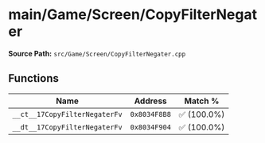 # main/Game/Screen/CopyFilterNegater

**Source Path:** `src/Game/Screen/CopyFilterNegater.cpp`

## Functions

| Name | Address | Match % |
|------|---------|---------|
| `__ct__17CopyFilterNegaterFv` | `0x8034F8B8` | :white_check_mark: (100.0%) |
| `__dt__17CopyFilterNegaterFv` | `0x8034F904` | :white_check_mark: (100.0%) |